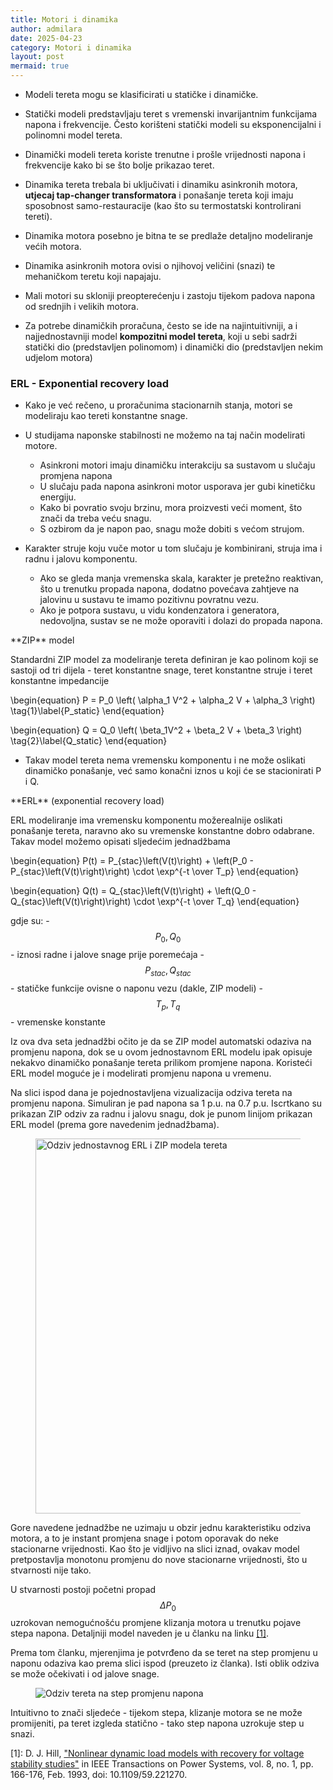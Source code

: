 ```yaml
---
title: Motori i dinamika
author: admilara
date: 2025-04-23
category: Motori i dinamika
layout: post
mermaid: true
---
```


- Modeli tereta mogu se klasificirati u statičke i dinamičke. 

- Statički modeli predstavljaju teret s vremenski invarijantnim funkcijama napona 
i frekvencije. Često korišteni statički modeli su eksponencijalni i polinomni model tereta.

- Dinamički modeli tereta koriste trenutne i prošle vrijednosti napona i frekvencije
kako bi se što bolje prikazao teret. 
- Dinamika tereta trebala bi uključivati i dinamiku
asinkronih motora, **utjecaj tap-changer transformatora** i ponašanje tereta koji imaju 
sposobnost samo-restauracije (kao što su termostatski kontrolirani tereti).

- Dinamika motora posebno je bitna te se predlaže detaljno modeliranje većih motora.
- Dinamika asinkronih motora ovisi o njihovoj veličini (snazi) te mehaničkom teretu koji napajaju.
- Mali motori su skloniji preopterećenju i zastoju tijekom padova napona od srednjih i velikih motora. 

- Za potrebe dinamičkih proračuna, često se ide na najintuitivniji, a i najjednostavniji model 
**kompozitni model tereta**, koji u sebi sadrži statički dio (predstavljen polinomom) i 
dinamički dio (predstavljen nekim udjelom motora) 




### ERL - Exponential recovery load

- Kako je već rečeno, u proračunima stacionarnih stanja, motori se modeliraju kao
tereti konstantne snage. 
- U studijama naponske stabilnosti ne možemo na taj način modelirati motore.
    - Asinkroni motori imaju dinamičku interakciju sa sustavom u slučaju promjena napona
    - U slučaju pada napona asinkroni motor usporava jer gubi kinetičku energiju.
    - Kako bi povratio svoju brzinu, mora proizvesti veći moment, što znači da treba veću snagu.
    - S ozbirom da je napon pao, snagu može dobiti s većom strujom. 
    
- Karakter struje koju vuče motor u tom slučaju je kombinirani, struja ima i radnu i 
jalovu komponentu. 
    - Ako se gleda manja vremenska skala, karakter je pretežno reaktivan, što u trenutku 
    propada napona, dodatno povećava zahtjeve na jalovinu u sustavu te imamo pozitivnu povratnu vezu.
    - Ako je potpora sustavu, u vidu kondenzatora i generatora, nedovoljna, sustav se ne može 
    oporaviti i dolazi do propada napona. 
    
<div class="block-tip">
  **ZIP** model
  
  Standardni ZIP model za modeliranje tereta definiran je kao polinom koji se sastoji od tri
  dijela - teret konstantne snage, teret konstantne struje i teret konstantne impedancije
</div>

\begin{equation}
    P = P_0 \left( \alpha_1 V^2 + \alpha_2 V + \alpha_3 \right)
    \tag{1}\label{P_static}
\end{equation}

\begin{equation}
    Q = Q_0 \left( \beta_1V^2 + \beta_2 V + \beta_3 \right)
    \tag{2}\label{Q_static}
\end{equation}

- Takav model tereta nema vremensku komponentu i ne može oslikati dinamičko
ponašanje, već samo konačni iznos u koji će se stacionirati P i Q. 

<div class="block-tip">
  **ERL** (exponential recovery load)
  
  ERL modeliranje ima vremensku komponentu možerealnije oslikati ponašanje tereta, naravno ako su vremenske konstantne dobro odabrane.
  Takav model možemo opisati sljedećim jednadžbama
</div>


\begin{equation}
    P(t) = P_{stac}\left(V(t)\right) + \left(P_0 - P_{stac}\left(V(t)\right)\right) \cdot \exp^{-t \over T_p}
\end{equation}

\begin{equation}
    Q(t) = Q_{stac}\left(V(t)\right) + \left(Q_0 - Q_{stac}\left(V(t)\right)\right) \cdot \exp^{-t \over T_q}
\end{equation}

gdje su:
    - $$P_0, Q_0$$ - iznosi radne i jalove snage prije poremećaja
    - $$P_{stac}, Q_{stac}$$ - statičke funkcije ovisne o naponu vezu (dakle, ZIP modeli)
    - $$T_p, T_q$$ - vremenske konstante 

<div class="block-warning">
  <p>Iz ova dva seta jednadžbi očito je da se ZIP model automatski odaziva na promjenu napona, dok se u 
  ovom jednostavnom ERL modelu ipak opisuje nekakvo dinamičko ponašanje tereta prilikom promjene napona. 
  Koristeći ERL model moguće je i modelirati promjenu napona u vremenu. </p>
</div>
    
Na slici ispod dana je pojednostavljena vizualizacija odziva tereta na promjenu napona. 
Simuliran je pad napona sa 1 p.u. na 0.7 p.u. Iscrtkano su prikazan ZIP odziv za radnu i jalovu snagu, dok
je punom linijom prikazan ERL model (prema gore navedenim jednadžbama).

<figure>
  <img src="{{ site.baseurl }}/assets/gitbook/images/ERL-vs-ZIP.svg" width="600" alt="Odziv jednostavnog ERL i ZIP modela tereta">
</figure>
    
Gore navedene jednadžbe ne uzimaju u obzir jednu karakteristiku odziva motora, 
a to je instant promjena snage i potom oporavak do neke stacionarne vrijednosti.
Kao što je vidljivo na slici iznad, ovakav model pretpostavlja monotonu promjenu
do nove stacionarne vrijednosti, što u stvarnosti nije tako. 

U stvarnosti postoji početni propad $$\Delta P_0$$ uzrokovan nemogućnošću promjene
klizanja motora u trenutku pojave stepa napona. Detaljniji model naveden je u članku na linku [[1]](https://ieeexplore.ieee.org/document/221270).

Prema tom članku, mjerenjima je potvrđeno da se teret na step promjenu u naponu odaziva kao prema slici ispod (preuzeto iz članka).
Isti oblik odziva se može očekivati i od jalove snage. 

<figure>
  <img src="{{ site.baseurl }}/assets/gitbook/images/load-response-to-v-step.PNG" alt="Odziv tereta na step promjenu napona">
</figure>    
    
Intuitivno to znači sljedeće - tijekom stepa, klizanje motora se ne može promijeniti,
pa teret izgleda statično - tako step napona uzrokuje step u snazi. 



\[1\]: D. J. Hill, ["Nonlinear dynamic load models with recovery for voltage stability studies"](https://ieeexplore.ieee.org/document/221270) 
in IEEE Transactions on Power Systems, vol. 8, no. 1, pp. 166-176, Feb. 1993, doi: 10.1109/59.221270.

   
    
    
    
    
    
    
    
    